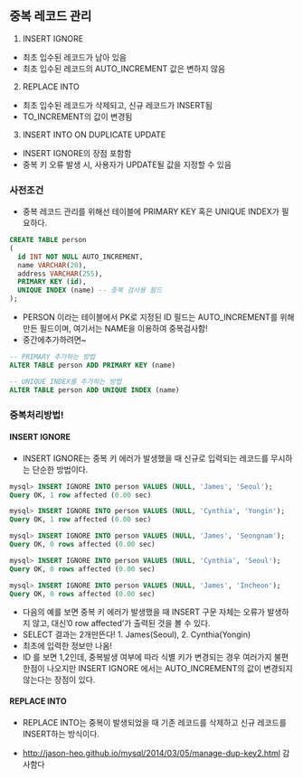 ## 중복 레코드 관리
 1. INSERT IGNORE
  - 최초 입수된 레코드가 남아 있음
  - 최초 입수된 레코드의 AUTO_INCREMENT 값은 변하지 않음

 2. REPLACE INTO
  - 최초 입수된 레코드가 삭제되고, 신규 레코드가 INSERT됨
  - TO_INCREMENT의 값이 변경됨

 3. INSERT INTO ON DUPLICATE UPDATE
  - INSERT IGNORE의 장점 포함함
  - 중복 키 오류 발생 시, 사용자가 UPDATE될 값을 지정할 수 있음


### 사전조건
 - 중복 레코드 관리를 위해선 테이블에 PRIMARY KEY 혹은 UNIQUE INDEX가 필요하다.
````SQL
CREATE TABLE person
(
  id INT NOT NULL AUTO_INCREMENT,
  name VARCHAR(20),
  address VARCHAR(255),
  PRIMARY KEY (id),
  UNIQUE INDEX (name) -- 중복 검사용 필드
);
````
 - PERSON 이라는 테이블에서 PK로 지정된 ID 필드는 AUTO_INCREMENT를 위해 만든 필드이며, 여기서는 NAME을 이용하여 중복검사함!
 - 중간에추가하려면~
````SQL
-- PRIMARY 추가하는 방법
ALTER TABLE person ADD PRIMARY KEY (name)

-- UNIQUE INDEX를 추가하는 방법
ALTER TABLE person ADD UNIQUE INDEX (name)
````
### 중복처리방법!

#### INSERT IGNORE
 - INSERT IGNORE는 중복 키 에러가 발생했을 때 신규로 입력되는 레코드를 무시하는 단순한 방법이다.
````SQL
mysql> INSERT IGNORE INTO person VALUES (NULL, 'James', 'Seoul');
Query OK, 1 row affected (0.00 sec)

mysql> INSERT IGNORE INTO person VALUES (NULL, 'Cynthia', 'Yongin');
Query OK, 1 row affected (0.00 sec)

mysql> INSERT IGNORE INTO person VALUES (NULL, 'James', 'Seongnam');
Query OK, 0 rows affected (0.00 sec)

mysql> INSERT IGNORE INTO person VALUES (NULL, 'Cynthia', 'Seoul');
Query OK, 0 rows affected (0.00 sec)

mysql> INSERT IGNORE INTO person VALUES (NULL, 'James', 'Incheon');
Query OK, 0 rows affected (0.00 sec)
````
 - 다음의 예를 보면 중복 키 에러가 발생했을 때 INSERT 구문 자체는 오류가 발생하지 않고, 대신’0 row affected’가 출력된 것을 볼 수 있다.
 - SELECT 결과는 2개만뜬다! 1. James(Seoul), 2. Cynthia(Yongin)
 - 최초에 입력한 정보만 나옴!
 - ID 를 보면 1,2인데, 중복발생 여부에 따라 식별 키가 변경되는 경우 여러가지 불편한점이 나오지만 INSERT IGNORE 에서는 AUTO_INCREMENT의 값이 변경되지 않는다는 장점이 있다.

#### REPLACE INTO
 - REPLACE INTO는 중복이 발생되었을 때 기존 레코드를 삭제하고 신규 레코드를 INSERT하는 방식이다.

- http://jason-heo.github.io/mysql/2014/03/05/manage-dup-key2.html 감사함다

